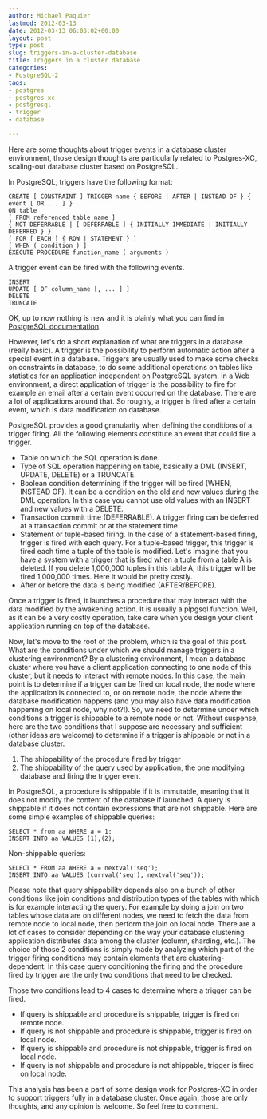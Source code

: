 ```yaml
---
author: Michael Paquier
lastmod: 2012-03-13
date: 2012-03-13 06:03:02+00:00
layout: post
type: post
slug: triggers-in-a-cluster-database
title: Triggers in a cluster database
categories:
- PostgreSQL-2
tags:
- postgres
- postgres-xc
- postgresql
- trigger
- database

---
```


Here are some thoughts about trigger events in a database cluster environment, those design thoughts are particularly related to Postgres-XC, scaling-out database cluster based on PostgreSQL.

In PostgreSQL, triggers have the following format:

    CREATE [ CONSTRAINT ] TRIGGER name { BEFORE | AFTER | INSTEAD OF } { event [ OR ... ] }
    ON table
    [ FROM referenced_table_name ]
    { NOT DEFERRABLE | [ DEFERRABLE ] { INITIALLY IMMEDIATE | INITIALLY DEFERRED } }
    [ FOR [ EACH ] { ROW | STATEMENT } ]
    [ WHEN ( condition ) ]
    EXECUTE PROCEDURE function_name ( arguments )

A trigger event can be fired with the following events.

    INSERT
    UPDATE [ OF column_name [, ... ] ]
    DELETE
    TRUNCATE

OK, up to now nothing is new and it is plainly what you can find in [PostgreSQL documentation](https://www.postgresql.org/docs/9.1/static/sql-createtrigger.html).

However, let's do a short explanation of what are triggers in a database (really basic). A trigger is the possibility to perform automatic action after a special event in a database. Triggers are usually used to make some checks on constraints in database, to do some additional operations on tables like statistics for an application independent on PostgreSQL system. In a Web environment, a direct application of trigger is the possibility to fire for example an email after a certain event occurred on the database. There are a lot of applications around that. So roughly, a trigger is fired after a certain event, which is data modification on database.

PostgreSQL provides a good granularity when defining the conditions of a trigger firing. All the following elements constitute an event that could fire a trigger.
	
  * Table on which the SQL operation is done.	
  * Type of SQL operation happening on table, basically a DML (INSERT, UPDATE, DELETE) or a TRUNCATE.
  * Boolean condition determining if the trigger will be fired (WHEN, INSTEAD OF). It can be a condition on the old and new values during the DML operation. In this case you cannot use old values with an INSERT and new values with a DELETE.	
  * Transaction commit time (DEFERRABLE). A trigger firing can be deferred at a transaction commit or at the statement time.
  * Statement or tuple-based firing. In the case of a statement-based firing, trigger is fired with each query. For a tuple-based trigger, this trigger is fired each time a tuple of the table is modified. Let's imagine that you have a system with a trigger that is fired when a tuple from a table A is deleted. If you delete 1,000,000 tuples in this table A, this trigger will be fired 1,000,000 times. Here it would be pretty costly.
  * After or before the data is being modified (AFTER/BEFORE).

Once a trigger is fired, it launches a procedure that may interact with the data modified by the awakening action. It is usually a plpgsql function. Well, as it can be a very costly operation, take care when you design your client application running on top of the database.

Now, let's move to the root of the problem, which is the goal of this post. What are the conditions under which we should manage triggers in a clustering environment? By a clustering environment, I mean a database cluster where you have a client application connecting to one node of this cluster, but it needs to interact with remote nodes. In this case, the main point is to determine if a trigger can be fired on local node, the node where the application is connected to, or on remote node, the node where the database modification happens (and you may also have data modification happening on local node, why not?!). So, we need to determine under which conditions a trigger is shippable to a remote node or not.
Without suspense, here are the two conditions that I suppose are necessary and sufficient (other ideas are welcome) to determine if a trigger is shippable or not in a database cluster.

  1. The shippability of the procedure fired by trigger
  2. The shippability of the query used by application, the one modifying database and firing the trigger event

In PostgreSQL, a procedure is shippable if it is immutable, meaning that it does not modify the content of the database if launched. A query is shippable if it does not contain expressions that are not shippable.
Here are some simple examples of shippable queries:

    SELECT * from aa WHERE a = 1;
    INSERT INTO aa VALUES (1),(2);

Non-shippable queries:

    SELECT * FROM aa WHERE a = nextval('seq');
    INSERT INTO aa VALUES (currval('seq'), nextval('seq'));

Please note that query shippability depends also on a bunch of other conditions like join conditions and distribution types of the tables with which is for example interacting the query. For example by doing a join on two tables whose data are on different nodes, we need to fetch the data from remote node to local node, then perform the join on local node. There are a lot of cases to consider depending on the way your database clustering application distributes data among the cluster (column, sharding, etc.).
The choice of those 2 conditions is simply made by analyzing which part of the trigger firing conditions may contain elements that are clustering-dependent. In this case query conditioning the firing and the procedure fired by trigger are the only two conditions that need to be checked.

Those two conditions lead to 4 cases to determine where a trigger can be fired.

  * If query is shippable and procedure is shippable, trigger is fired on remote node.	
  * If query is not shippable and procedure is shippable, trigger is fired on local node.
  * If query is shippable and procedure is not shippable, trigger is fired on local node.
  * If query is not shippable and procedure is not shippable, trigger is fired on local node.

This analysis has been a part of some design work for Postgres-XC in order to support triggers fully in a database cluster.
Once again, those are only thoughts, and any opinion is welcome. So feel free to comment.
